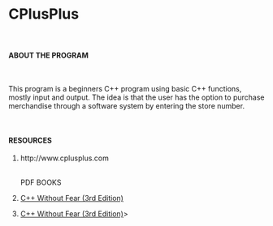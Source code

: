 # CPlusPlus
<br>
<h4>ABOUT THE PROGRAM</h4>
<br>
<p>This program is a beginners C++ program using basic C++ functions, mostly input and output. The idea is that the user has the option to purchase merchandise through a software system by entering the store number.</p>
<br>
<h4>RESOURCES</h4>
<ol>
  <li>http://www.cplusplus.com</li>
  <br>
   <p>PDF BOOKS</p>
   
  <li>
 
  <a href="https://universalflowuniversity.com/Books/Computer%20Programming/CPlusPlus%20and%20C%20Programming/C++%20Without%20Fear_%20A%20Beginner%27s%20Guide%20That%20Makes%20You%20Feel%20Smart%203rd%20Edition.pdf">C++ Without Fear (3rd Edition)</a>    
  </li>
  <li>  <a href="http://ptgmedia.pearsoncmg.com/images/9780134314303/samplepages/9780134314303.pdf">C++ Without Fear (3rd Edition)</a>></a></li>
</ol>
